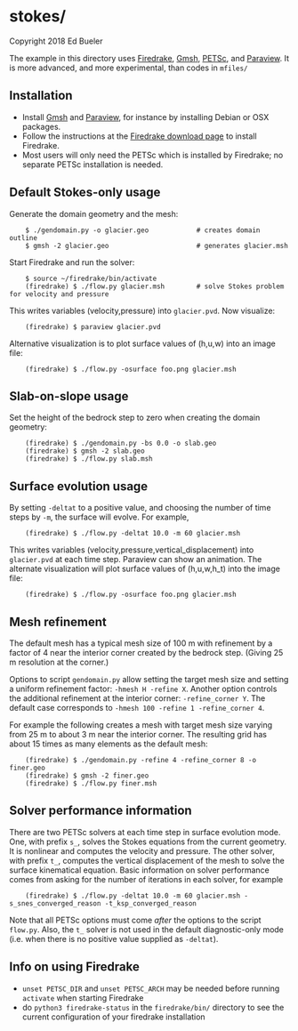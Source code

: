 stokes/
=======

Copyright 2018 Ed Bueler

The example in this directory uses [Firedrake](https://www.firedrakeproject.org/), [Gmsh](http://gmsh.info/), [PETSc](http://www.mcs.anl.gov/petsc/), and [Paraview](https://www.paraview.org/).  It is more advanced, and more experimental, than codes in `mfiles/`

Installation
------------

  * Install [Gmsh](http://gmsh.info/) and [Paraview](https://www.paraview.org/),
    for instance by installing Debian or OSX packages.
  * Follow the instructions at the
    [Firedrake download page](https://www.firedrakeproject.org/download.html)
    to install Firedrake.
  * Most users will only need the PETSc which is installed by Firedrake; no
    separate PETSc installation is needed.

Default Stokes-only usage
-------------------------

Generate the domain geometry and the mesh:

        $ ./gendomain.py -o glacier.geo            # creates domain outline
        $ gmsh -2 glacier.geo                      # generates glacier.msh

Start Firedrake and run the solver:

        $ source ~/firedrake/bin/activate
        (firedrake) $ ./flow.py glacier.msh        # solve Stokes problem for velocity and pressure

This writes variables (velocity,pressure) into `glacier.pvd`.  Now visualize:

        (firedrake) $ paraview glacier.pvd

Alternative visualization is to plot surface values of (h,u,w) into an image file:

        (firedrake) $ ./flow.py -osurface foo.png glacier.msh

Slab-on-slope usage
-------------------

Set the height of the bedrock step to zero when creating the domain geometry:

        (firedrake) $ ./gendomain.py -bs 0.0 -o slab.geo
        (firedrake) $ gmsh -2 slab.geo
        (firedrake) $ ./flow.py slab.msh

Surface evolution usage
-----------------------

By setting `-deltat` to a positive value, and choosing the number of time steps by `-m`, the surface will evolve.  For example,

        (firedrake) $ ./flow.py -deltat 10.0 -m 60 glacier.msh

This writes variables (velocity,pressure,vertical\_displacement) into `glacier.pvd` at each time step.  Paraview can show an animation.  The alternate visualization will plot surface values of (h,u,w,h_t) into the image file:

        (firedrake) $ ./flow.py -osurface foo.png glacier.msh

Mesh refinement
---------------

The default mesh has a typical mesh size of 100 m with refinement by a factor of 4 near the interior corner created by the bedrock step.  (Giving 25 m resolution at the corner.)

Options to script `gendomain.py` allow setting the target mesh size and setting a uniform refinement factor: `-hmesh H -refine X`.  Another option controls the additional refinement at the interior corner: `-refine_corner Y`.  The default case corresponds to `-hmesh 100 -refine 1 -refine_corner 4`.

For example the following creates a mesh with target mesh size varying from 25 m to about 3 m near the interior corner.  The resulting grid has about 15 times as many elements as the default mesh:

        (firedrake) $ ./gendomain.py -refine 4 -refine_corner 8 -o finer.geo
        (firedrake) $ gmsh -2 finer.geo
        (firedrake) $ ./flow.py finer.msh

Solver performance information
------------------------------

There are two PETSc solvers at each time step in surface evolution mode.  One, with prefix `s_`, solves the Stokes equations from the current geometry.  It is nonlinear and computes the velocity and pressure.  The other solver, with prefix `t_`, computes the vertical displacement of the mesh to solve the surface kinematical equation.  Basic information on solver performance comes from asking for the number of iterations in each solver, for example

        (firedrake) $ ./flow.py -deltat 10.0 -m 60 glacier.msh -s_snes_converged_reason -t_ksp_converged_reason

Note that all PETSc options must come _after_ the options to the script `flow.py`.  Also, the `t_` solver is not used in the default diagnostic-only mode (i.e. when there is no positive value supplied as `-deltat`).

Info on using Firedrake
-----------------------

  * `unset PETSC_DIR` and `unset PETSC_ARCH` may be needed before running `activate` when starting Firedrake
  * do `python3 firedrake-status` in the `firedrake/bin/` directory to see the current configuration of your firedrake installation

